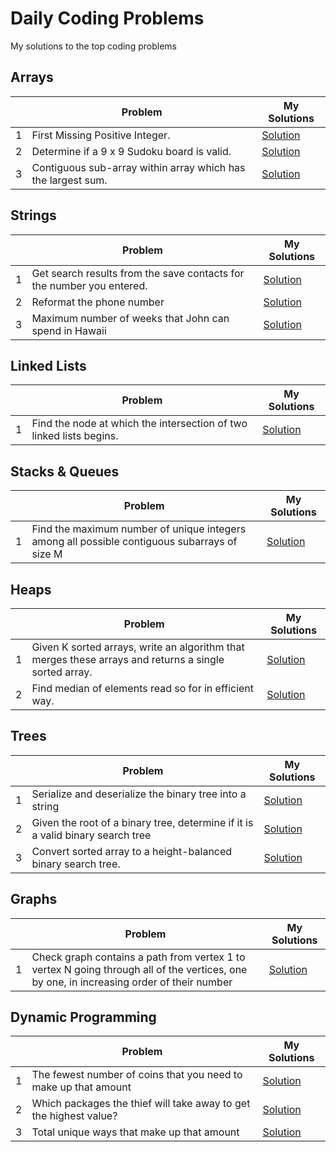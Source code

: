 # Daily Coding Problems
My solutions to the top coding problems

## Arrays
| |Problem|My Solutions |
|---|---|---|
|1|First Missing Positive Integer.|[Solution](https://github.com/satiye/dailycoding/blob/master/src/arrays/FirstMissingPositiveInteger.java)|
|2|Determine if a 9 x 9 Sudoku board is valid.|[Solution](https://github.com/satiye/dailycoding/blob/master/src/arrays/ValidSudoku.java)|
|3|Contiguous sub-array within array which has the largest sum.|[Solution](https://github.com/satiye/dailycoding/blob/master/src/arrays/kadanesalgorithm/MaxContiguousSubarraySum.java)|


## Strings
| |Problem|My Solutions |
|---|---|---|
|1|Get search results from the save contacts for the number you entered.|[Solution](https://github.com/satiye/dailycoding/blob/master/src/strings/SortedContactSearch.java)|
|2|Reformat the phone number|[Solution](https://github.com/satiye/dailycoding/blob/master/src/strings/ReformatPhoneNumber.java)|
|3|Maximum number of weeks that John can spend in Hawaii|[Solution](https://github.com/satiye/dailycoding/blob/master/src/strings/CountHolidayWeeks.java)|

## Linked Lists
| |Problem|My Solutions |
|---|---|---|
|1|Find the node at which the intersection of two linked lists begins. |[Solution](https://github.com/satiye/dailycoding/blob/master/src/linkedlists/MergePointOfTwoLists.java)|

## Stacks & Queues
| |Problem|My Solutions |
|---|---|---|
|1|Find the maximum number of unique integers among all possible contiguous subarrays of size M |[Solution](https://github.com/satiye/dailycoding/blob/master/src/stacksandqueues/MaxUniqueIntegersInContiguousSubarray.java)|

## Heaps
| |Problem|My Solutions |
|---|---|---|
|1|Given K sorted arrays, write an algorithm that merges these arrays and returns a single sorted array.|[Solution](https://github.com/satiye/dailycoding/blob/master/src/heaps/MergeKSortedArrays.java)|
|2|Find median of elements read so for in efficient way. |[Solution](https://github.com/satiye/dailycoding/blob/master/src/heaps/FindRunningMedian.java)|

## Trees
| |Problem|My Solutions |
|---|---|---|
|1|Serialize and deserialize the binary tree into a string |[Solution](https://github.com/satiye/dailycoding/blob/master/src/trees/SerializeDeserializeBinaryTree.java)|
|2|Given the root of a binary tree, determine if it is a valid binary search tree |[Solution](https://github.com/satiye/dailycoding/blob/master/src/trees/CheckBST.java)|
|3|Convert sorted array to a height-balanced binary search tree. |[Solution](https://github.com/satiye/dailycoding/blob/master/src/trees/ConvertSortedArrayToBST.java)|

## Graphs
| |Problem|My Solutions |
|---|---|---|
|1|Check graph contains a path from vertex 1 to vertex N going through all of the vertices, one by one, in increasing order of their number |[Solution](https://github.com/satiye/dailycoding/blob/master/src/graphs/CheckOrderedPathExistence.java)|

## Dynamic Programming
| |Problem|My Solutions |
|---|---|---|
|1|The fewest number of coins that you need to make up that amount |[Solution](https://github.com/satiye/dailycoding/blob/master/src/dynamicprogramming/FewestCoinsToMakeChange.java)|
|2|Which packages the thief will take away to get the highest value?|[Solution](https://github.com/satiye/dailycoding/blob/master/src/dynamicprogramming/ZeroOneKnapsack.java)|
|3|Total unique ways that make up that amount|[Solution](https://github.com/satiye/dailycoding/blob/master/src/dynamicprogramming/TotalUniqueWaysToMakeChange.java)|
